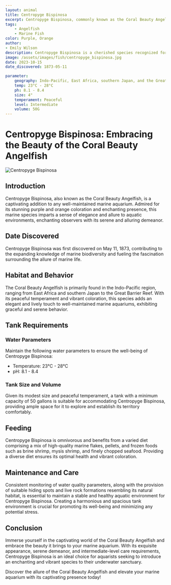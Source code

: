 ```yaml
---
layout: animal
title: Centropyge Bispinosa
excerpt: Centropyge Bispinosa, commonly known as the Coral Beauty Angelfish, is a beloved marine species celebrated for its striking coloration and enchanting presence. With its vibrant hues and graceful demeanor, it adds a touch of elegance and allure to any well-maintained marine aquarium, captivating the hearts of hobbyists and enthusiasts.
tags:
    - Angelfish
    - Marine Fish
color: Purple, Orange
author:
- Emily Wilson
description: Centropyge Bispinosa is a cherished species recognized for its exquisite appearance and serene presence.
image: /assets/images/fish/centropyge_bispinosa.jpg
date: 2023-10-15
date_discovered: 1873-05-11

parameter:
    geography: Indo-Pacific, East Africa, southern Japan, and the Great Barrier Reef
    temp: 23°C - 28°C
    ph: 8.1 - 8.4
    size: 4"
    temperament: Peaceful
    level: Intermediate
    volume: 50G
---
```


# Centropyge Bispinosa: Embracing the Beauty of the Coral Beauty Angelfish

![Centropyge Bispinosa](centropyge_bispinosa.jpg)

## Introduction

Centropyge Bispinosa, also known as the Coral Beauty Angelfish, is a captivating addition to any well-maintained marine aquarium. Admired for its stunning purple and orange coloration and enchanting presence, this marine species imparts a sense of elegance and allure to aquatic environments, enchanting observers with its serene and alluring demeanor.

## Date Discovered

Centropyge Bispinosa was first discovered on May 11, 1873, contributing to the expanding knowledge of marine biodiversity and fueling the fascination surrounding the allure of marine life.

## Habitat and Behavior

The Coral Beauty Angelfish is primarily found in the Indo-Pacific region, ranging from East Africa and southern Japan to the Great Barrier Reef. With its peaceful temperament and vibrant coloration, this species adds an elegant and lively touch to well-maintained marine aquariums, exhibiting graceful and serene behavior.

## Tank Requirements

### Water Parameters

Maintain the following water parameters to ensure the well-being of Centropyge Bispinosa:

- Temperature: 23°C - 28°C
- pH: 8.1 - 8.4

### Tank Size and Volume

Given its modest size and peaceful temperament, a tank with a minimum capacity of 50 gallons is suitable for accommodating Centropyge Bispinosa, providing ample space for it to explore and establish its territory comfortably.

## Feeding

Centropyge Bispinosa is omnivorous and benefits from a varied diet comprising a mix of high-quality marine flakes, pellets, and frozen foods such as brine shrimp, mysis shrimp, and finely chopped seafood. Providing a diverse diet ensures its optimal health and vibrant coloration.

## Maintenance and Care

Consistent monitoring of water quality parameters, along with the provision of suitable hiding spots and live rock formations resembling its natural habitat, is essential to maintain a stable and healthy aquatic environment for Centropyge Bispinosa. Creating a harmonious and spacious tank environment is crucial for promoting its well-being and minimizing any potential stress.

## Conclusion

Immerse yourself in the captivating world of the Coral Beauty Angelfish and embrace the beauty it brings to your marine aquarium. With its exquisite appearance, serene demeanor, and intermediate-level care requirements, Centropyge Bispinosa is an ideal choice for aquarists seeking to introduce an enchanting and vibrant species to their underwater sanctuary.

Discover the allure of the Coral Beauty Angelfish and elevate your marine aquarium with its captivating presence today!

